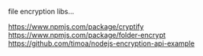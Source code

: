 file encryption libs...

https://www.npmjs.com/package/cryptify
https://www.npmjs.com/package/folder-encrypt
https://github.com/timoa/nodejs-encryption-api-example
